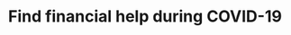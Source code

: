 ---
title: Find financial help during COVID-19
translationKey: benefits-finder
description: >-
  An online tool to help individuals quickly find and understand what financial help is available to them during the COVID-19 pandemic.
product-url: https://covid-benefits.alpha.canada.ca/en/start
phase: alpha
contact:
  - email: CDS-SNC@tbs-sct.gc.ca
    name: CDS-SNC@tbs-sct.gc.ca
partners:
  - name: Service Canada
    url: 'https://www.canada.ca/en/employment-social-development/corporate/portfolio/service-canada.html'
status: past
onhomepage: false
links: 
  - name: GitHub
    url: 'https://github.com/cds-snc/c19-benefits-node'
  - name: Documentation
    url: 'https://cds-snc.github.io/c19-benefits-prestations-docs/home/'
---